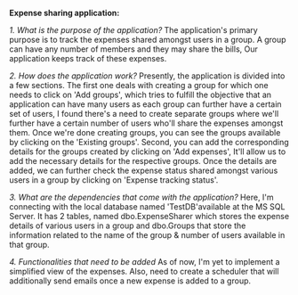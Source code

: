 **Expense sharing application:**

_1. What is the purpose of the application?_
The application's primary purpose is to track the expenses shared amongst users in a group. A group can have any number of members and they may share the bills,
Our application keeps track of these expenses.
   
_2. How does the application work?_
Presently, the application is divided into a few sections. The first one deals with creating a group for which one needs to click on 'Add groups', which tries to fulfill       the objective that an application can have many users as each group can further have a certain set of users, I found there's a need to create separate groups where we'll       further have a certain number of users who'll share the expenses amongst them. Once we're done creating groups, you can see the groups available by clicking on the             'Existing groups'. Second, you can add the corresponding details for the groups created by clicking on 'Add expenses', It'll allow us to add the necessary details for the respective groups. Once the details are added, we can further
check the expense status shared amongst various users in a group by clicking on 'Expense tracking status'.
   
_3. What are the dependencies that come with the application?_
Here, I'm connecting with the local database named 'TestDB'available at the MS SQL Server. It has 2 tables, named dbo.ExpenseSharer which stores the expense details of         various users in a group and dbo.Groups that store the information related to the name of the group & number of users available in that group.

_4. Functionalities that need to be added_
As of now, I'm yet to implement a simplified view of the expenses. Also, need to create a scheduler that will additionally send emails once a new expense is added to a        group.
   
